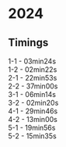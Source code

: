# 2024

## Timings
1-1 - 03min24s  
1-2 - 02min22s  
2-1 - 22min53s  
2-2 - 37min00s  
3-1 - 06min14s  
3-2 - 02min20s  
4-1 - 29min46s  
4-2 - 13min00s  
5-1 - 19min56s  
5-2 - 15min35s  